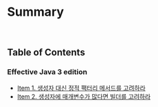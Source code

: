 # Summary

<br>

## Table of Contents

### Effective Java 3 edition

- [Item 1. 생성자 대신 정적 팩터리 메서드를 고려하라](./effective-java-3rd/01_static_factory_method.md)
- [Item 2. 생성자에 매개변수가 많다면 빌더를 고려하라](./effective-java-3rd/02_consider_builder_when_many_parameters_exists.md)